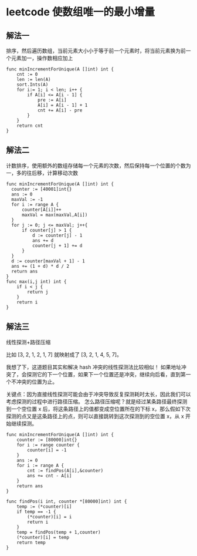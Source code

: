 # leetcode 使数组唯一的最小增量

## 解法一

排序，然后遍历数组，当前元素大小小于等于前一个元素时，将当前元素换为前一个元素加一，操作数相应加上

```
func minIncrementForUnique(A []int) int {
    cnt := 0
    len := len(A)
    sort.Ints(A)
    for i:= 1; i < len; i++ {
        if A[i] <= A[i - 1] {
            pre := A[i]
            A[i] = A[i - 1] + 1
            cnt += A[i] - pre
        }
    }
    return cnt
}
```

## 解法二

计数排序，使用额外的数组存储每一个元素的次数，然后保持每一个位置的个数为一，多的往后移，计算移动次数

```
func minIncrementForUnique(A []int) int {
  counter := [40001]int{}
  ans := 0
  maxVal := -1
  for i := range A {
      counter[A[i]]++
      maxVal = max(maxVal,A[i])
  }
  for j := 0; j <= maxVal; j++{
      if counter[j] > 1 {
          d := counter[j] - 1
          ans += d
          counter[j + 1] += d
      }
  }
  d := counter[maxVal + 1] - 1
  ans += (1 + d) * d / 2
  return ans
}
func max(i,j int) int {
    if i < j {
        return j
    }
    return i
}
```

## 解法三

线性探测+路径压缩

比如 [3, 2, 1, 2, 1, 7] 就映射成了 [3, 2, 1, 4, 5, 7]。

我想了下，这道题目其实和解决 hash 冲突的线性探测法比较相似！
如果地址冲突了，会探测它的下一个位置，如果下一个位置还是冲突，继续向后看，直到第一个不冲突的位置为止。

关键点：因为直接线性探测可能会由于冲突导致反复探测耗时太长，因此我们可以考虑探测的过程中进行路径压缩。
怎么路径压缩呢？就是经过某条路径最终探测到一个空位置 x 后，将这条路径上的值都变成空位置所在的下标 x，那么假如下次探测的点又是这条路径上的点，则可以直接跳转到这次探测到的空位置 x，从 x 开始继续探测。


```
func minIncrementForUnique(A []int) int {
    counter := [80000]int{}
    for i := range counter {
        counter[i] = -1
    }
    ans := 0
    for i := range A {
        cnt := findPos(A[i],&counter)
        ans += cnt - A[i]
    }
    return ans
}

func findPos(i int, counter *[80000]int) int {
    temp := (*counter)[i]
    if temp == -1 {
        (*counter)[i] = i
        return i
    }
    temp = findPos(temp + 1,counter)
    (*counter)[i] = temp
    return temp
}
```